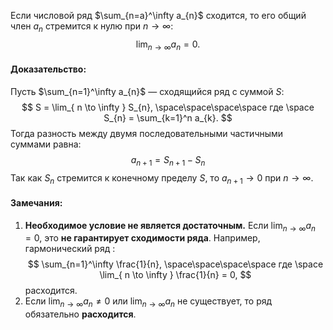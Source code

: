 Если числовой ряд $\sum_{n=a}^\infty a_{n}$ сходится, то его общий член $a_{n}$ стремится к нулю при $n \to \infty:$
$$
\lim_{ n \to \infty } a_{n} = 0.
$$
#### Доказательство:

Пусть $\sum_{n=1}^\infty a_{n}$ — сходящийся ряд с суммой $S:$
$$
S = \lim_{ n \to \infty } S_{n}, \space\space\space\space где \space S_{n} = \sum_{k=1}^n a_{k}.
$$
Тогда разность между двумя последовательными частичными суммами равна:
$$
a_{n+1} = S_{n+1} - S_{n}
$$
Так как $S_{n}$ стремится к конечному пределу $S$, то $a_{n+1} \to 0$ при $n \to \infty.$

#### Замечания:
1. **Необходимое условие не является достаточным.**
	Если $\lim_{ n \to \infty } a_{n} = 0$, это **не гарантирует сходимости ряда**. Например, гармонический ряд $:$
	$$
	\sum_{n=1}^\infty \frac{1}{n}, \space\space\space\space где \space \lim_{ n \to \infty } \frac{1}{n} = 0,
	$$
	 расходится.
2. Если $\lim_{ n \to \infty } a_{n} \not= 0$ или $\lim_{ n \to \infty } a_{n}$ не существует, то ряд обязательно **расходится**.
